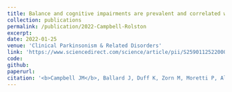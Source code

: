 ```yaml
---
title: Balance and cognitive impairments are prevalent and correlated with age in presurgical patients with essential tremor
collection: publications
permalink: /publication/2022-Campbell-Rolston
excerpt:
date: 2022-01-25
venue: 'Clinical Parkinsonism & Related Disorders'
link: 'https://www.sciencedirect.com/science/article/pii/S2590112522000056?via%3Dihub'
code:
github:
paperurl:
citation: '<b>Campbell JM</b>, Ballard J, Duff K, Zorn M, Moretti P, Alexander MD, Rolston JD. <i>Clin Park Relat Disord.</i> 2022.'
---
```

